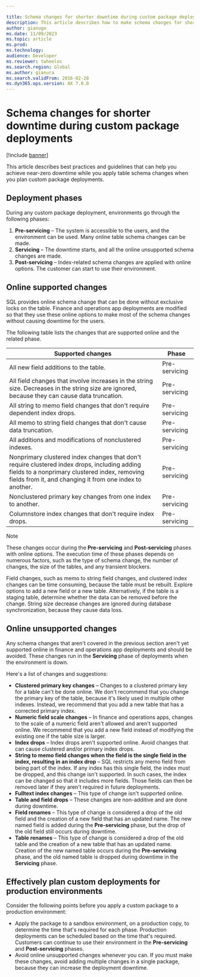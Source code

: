 ```yaml
---

title: Schema changes for shorter downtime during custom package deployments
description: This article describes how to make schema changes for shorter downtime when you deploy custom packages.
author: gianugo
ms.date: 11/09/2023
ms.topic: article
ms.prod: 
ms.technology: 
audience: Developer
ms.reviewer: twheeloc
ms.search.region: Global
ms.author: gianura
ms.search.validFrom: 2016-02-28
ms.dyn365.ops.version: AX 7.0.0
---
```


# Schema changes for shorter downtime during custom package deployments

[!include [banner](../includes/banner.md)]

This article describes best practices and guidelines that can help you achieve near-zero downtime while you apply table schema changes when you plan custom package deployments.

## Deployment phases

During any custom package deployment, environments go through the following phases:

1. **Pre-servicing** – The system is accessible to the users, and the environment can be used. Many online table schema changes can be made.
2. **Servicing** – The downtime starts, and all the online unsupported schema changes are made.
3. **Post-servicing** – Index-related schema changes are applied with online options. The customer can start to use their environment.

## Online supported changes

SQL provides online schema change that can be done without exclusive locks on the table. Finance and operations app deployments are modified so that they use these online options to make most of the schema changes without causing downtime for the users.

The following table lists the changes that are supported online and the related phase.

| Supported changes | Phase |
|------------|-----------|
| All new field additions to the table. | Pre-servicing |
| All field changes that involve increases in the string size. Decreases in the string size are ignored, because they can cause data truncation. | Pre-servicing |
| All string to memo field changes that don't require dependent index drops. | Pre-servicing |
| All memo to string field changes that don't cause data truncation. | Pre-servicing |
| All additions and modifications of nonclustered indexes. | Pre-servicing |
| Nonprimary clustered index changes that don't require clustered index drops, including adding fields to a nonprimary clustered index, removing fields from it, and changing it from one index to another. | Pre-servicing |
| Nonclustered primary key changes from one index to another. | Pre-servicing |
| Columnstore index changes that don't require index drops. | Pre-servicing |

> [!NOTE]
> These changes occur during the **Pre-servicing** and **Post-servicing** phases with online options. The execution time of these phases depends on numerous factors, such as the type of schema change, the number of changes, the size of the tables, and any transient blockers.
>
> Field changes, such as memo to string field changes, and clustered index changes can be time consuming, because the table must be rebuilt. Explore options to add a new field or a new table. Alternatively, if the table is a staging table, determine whether the data can be removed before the change. String size decrease changes are ignored during database synchronization, because they cause data loss.

## Online unsupported changes

Any schema changes that aren't covered in the previous section aren't yet supported online in finance and operations app deployments and should be avoided. These changes run in the **Servicing** phase of deployments when the environment is down.

Here's a list of changes and suggestions:

 - **Clustered primary key changes** – Changes to a clustered primary key for a table can't be done online. We don't recommend that you change the primary key of the table, because it's likely used in multiple other indexes. Instead, we recommend that you add a new table that has a corrected primary index.
 - **Numeric field scale changes** – In finance and operations apps, changes to the scale of a numeric field aren't allowed and aren't supported online. We recommend that you add a new field instead of modifying the existing one if the table size is larger.
 - **Index drops** – Index drops aren't supported online. Avoid changes that can cause clustered and/or primary index drops.
 - **String to memo field changes when the field is the single field in the index, resulting in an index drop** – SQL restricts any memo field from being part of the index. If any index has this single field, the index must be dropped, and this change isn't supported. In such cases, the index can be changed so that it includes more fields. Those fields can then be removed later if they aren't required in future deployments.
 - **Fulltext index changes** – This type of change isn't supported online.
 - **Table and field drops** – These changes are non-additive and are done during downtime.
 - **Field renames** – This type of change is considered a drop of the old field and the creation of a new field that has an updated name. The new named field is added during the **Pre-servicing** phase, but the drop of the old field still occurs during downtime.
 - **Table renames** – This type of change is considered a drop of the old table and the creation of a new table that has an updated name. Creation of the new named table occurs during the **Pre-servicing** phase, and the old named table is dropped during downtime in the **Servicing** phase.

## Effectively plan custom deployments for production environments

Consider the following points before you apply a custom package to a production environment:

- Apply the package to a sandbox environment, on a production copy, to determine the time that's required for each phase. Production deployments can be scheduled based on the time that's required. Customers can continue to use their environment in the **Pre-servicing** and **Post-servicing** phases.
- Avoid online unsupported changes whenever you can. If you must make these changes, avoid adding multiple changes in a single package, because they can increase the deployment downtime.
